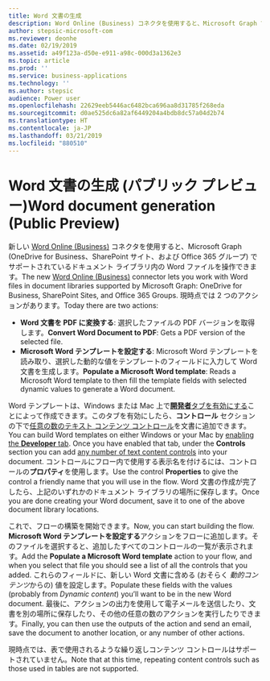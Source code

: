 ```yaml
---
title: Word 文書の生成
description: Word Online (Business) コネクタを使用すると、Microsoft Graph でサポートされているドキュメント ライブラリ内の Word ファイルを操作して、テンプレートからファイルを生成したりファイルの PDF バージョンを作成したりできます。
author: stepsic-microsoft-com
ms.reviewer: deonhe
ms.date: 02/19/2019
ms.assetid: a49f123a-d50e-e911-a98c-000d3a1362e3
ms.topic: article
ms.prod: ''
ms.service: business-applications
ms.technology: ''
ms.author: stepsic
audience: Power user
ms.openlocfilehash: 22629eeb5446ac6482bca696aa8d31785f268eda
ms.sourcegitcommit: d0ae525dc6a82af6449204a4bdb8dc57a04d2b74
ms.translationtype: HT
ms.contentlocale: ja-JP
ms.lasthandoff: 03/21/2019
ms.locfileid: "880510"
---
```

# <a name="word-document-generation-public-preview"></a><span data-ttu-id="0dbd3-103">Word 文書の生成 (パブリック プレビュー)</span><span class="sxs-lookup"><span data-stu-id="0dbd3-103">Word document generation (Public Preview)</span></span>




<span data-ttu-id="0dbd3-104">新しい [Word Online (Business)](https://flow.microsoft.com/services/) コネクタを使用すると、Microsoft Graph (OneDrive for Business、SharePoint サイト、および Office 365 グループ) でサポートされているドキュメント ライブラリ内の Word ファイルを操作できます。</span><span class="sxs-lookup"><span data-stu-id="0dbd3-104">The new [Word Online (Business)](https://flow.microsoft.com/services/) connector lets you work with Word files in document libraries supported by Microsoft Graph: OneDrive for Business, SharePoint Sites, and Office 365 Groups.</span></span> <span data-ttu-id="0dbd3-105">現時点では 2 つのアクションがあります。</span><span class="sxs-lookup"><span data-stu-id="0dbd3-105">Today there are two actions:</span></span>

- <span data-ttu-id="0dbd3-106">**Word 文書を PDF に変換する**: 選択したファイルの PDF バージョンを取得します。</span><span class="sxs-lookup"><span data-stu-id="0dbd3-106">**Convert Word Document to PDF**: Gets a PDF version of the selected file.</span></span>
- <span data-ttu-id="0dbd3-107">**Microsoft Word テンプレートを設定する**: Microsoft Word テンプレートを読み取り、選択した動的な値をテンプレートのフィールドに入力して Word 文書を生成します。</span><span class="sxs-lookup"><span data-stu-id="0dbd3-107">**Populate a Microsoft Word template**: Reads a Microsoft Word template to then fill the template fields with selected dynamic values to generate a Word document.</span></span>

<span data-ttu-id="0dbd3-108">Word テンプレートは、Windows または Mac 上で[**開発者**タブを有効にする](https://support.office.com/article/show-the-developer-tab-e1192344-5e56-4d45-931b-e5fd9bea2d45)ことによって作成できます。このタブを有効にしたら、**コントロール** セクションの下で[任意の数のテキスト コンテンツ コントロール](https://support.office.com/article/create-forms-that-users-complete-or-print-in-word-040c5cc1-e309-445b-94ac-542f732c8c8b)を文書に追加できます。</span><span class="sxs-lookup"><span data-stu-id="0dbd3-108">You can build Word templates on either Windows or your Mac by [enabling the **Developer** tab](https://support.office.com/article/show-the-developer-tab-e1192344-5e56-4d45-931b-e5fd9bea2d45). Once you have enabled that tab, under the **Controls** section you can add [any number of text content controls](https://support.office.com/article/create-forms-that-users-complete-or-print-in-word-040c5cc1-e309-445b-94ac-542f732c8c8b) into your document.</span></span> <span data-ttu-id="0dbd3-109">コントロールにフロー内で使用する表示名を付けるには、コントロールの**プロパティ**を使用します。</span><span class="sxs-lookup"><span data-stu-id="0dbd3-109">Use the control **Properties** to give the control a friendly name that you will use in the flow.</span></span> <span data-ttu-id="0dbd3-110">Word 文書の作成が完了したら、上記のいずれかのドキュメント ライブラリの場所に保存します。</span><span class="sxs-lookup"><span data-stu-id="0dbd3-110">Once you are done creating your Word document, save it to one of the above document library locations.</span></span>

<span data-ttu-id="0dbd3-111">これで、フローの構築を開始できます。</span><span class="sxs-lookup"><span data-stu-id="0dbd3-111">Now, you can start building the flow.</span></span> <span data-ttu-id="0dbd3-112">**Microsoft Word テンプレートを設定する**アクションをフローに追加します。そのファイルを選択すると、追加したすべてのコントロールの一覧が表示されます。</span><span class="sxs-lookup"><span data-stu-id="0dbd3-112">Add the **Populate a Microsoft Word template** action to your flow, and when you select that file you should see a list of all the controls that you added.</span></span> <span data-ttu-id="0dbd3-113">これらのフィールドに、新しい Word 文書に含める (おそらく *動的コンテンツ*からの) 値を設定します。</span><span class="sxs-lookup"><span data-stu-id="0dbd3-113">Populate these fields with the values (probably from *Dynamic content*) you’ll want to be in the new Word document.</span></span> <span data-ttu-id="0dbd3-114">最後に、アクションの出力を使用して電子メールを送信したり、文書を別の場所に保存したり、その他の任意の数のアクションを実行したりできます。</span><span class="sxs-lookup"><span data-stu-id="0dbd3-114">Finally, you can then use the outputs of the action and send an email, save the document to another location, or any number of other actions.</span></span> 

<span data-ttu-id="0dbd3-115">現時点では、表で使用されるような繰り返しコンテンツ コントロールはサポートされていません。</span><span class="sxs-lookup"><span data-stu-id="0dbd3-115">Note that at this time, repeating content controls such as those used in tables are not supported.</span></span>